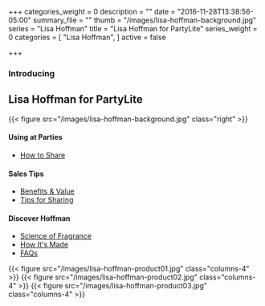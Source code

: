 +++
categories_weight = 0
description = ""
date = "2016-11-28T13:38:56-05:00"
summary_file = ""
thumb = "/images/lisa-hoffman-background.jpg"
series = "Lisa Hoffman"
title = "Lisa Hoffman for PartyLite"
series_weight = 0
categories = [
  "Lisa Hoffman",
]
active = false

+++


### Introducing
## Lisa Hoffman for PartyLite

{{< figure src="/images/lisa-hoffman-background.jpg" class="right" >}}

#### Using at Parties
+ [How to Share]()

#### Sales Tips
+ [Benefits & Value]()
+ [Tips for Sharing]()

#### Discover Hoffman
+ [Science of Fragrance]()
+ [How It's Made]()
+ [FAQs]()

<section>
  <div class="grid">
    {{< figure src="/images/lisa-hoffman-product01.jpg" class="columns-4" >}}
    {{< figure src="/images/lisa-hoffman-product02.jpg" class="columns-4" >}}
    {{< figure src="/images/lisa-hoffman-product03.jpg" class="columns-4" >}}
  </div>
</section>
